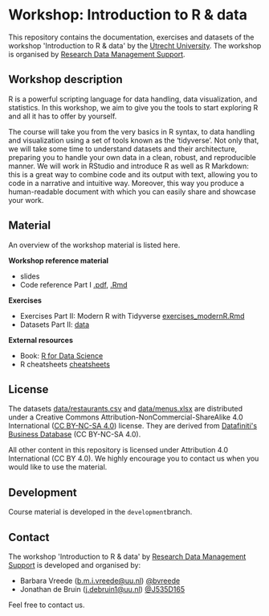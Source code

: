 # Workshop: Introduction to R & data

This repository contains the documentation, exercises and datasets of the
workshop 'Introduction to R & data' by the [Utrecht
University](https://www.uu.nl). The workshop is organised by [Research Data
Management Support](https://www.uu.nl/en/research/research-data-management).

## Workshop description

R is a powerful scripting language for data handling, data visualization, and
statistics. In this workshop, we aim to give you the tools to start exploring
R and all it has to offer by yourself.

The course will take you from the very basics in R syntax, to data handling
and visualization using a set of tools known as the ‘tidyverse’. Not only
that, we will take some time to understand datasets and their architecture,
preparing you to handle your own data in a clean, robust, and reproducible
manner. We will work in RStudio and introduce R as well as R Markdown: this is
a great way to combine code and its output with text, allowing you to code in
a narrative and intuitive way. Moreover, this way you produce a human-readable
document with which you can easily share and showcase your work.

## Material

An overview of the workshop material is listed here.

**Workshop reference material**

- slides
- Code reference Part I [.pdf](), [.Rmd]()

**Exercises**

- Exercises Part II: Modern R with Tidyverse [exercises_modernR.Rmd](exercises_modernR.Rmd)
- Datasets Part II: [data](data)

**External resources**

- Book: [R for Data Science](https://r4ds.had.co.nz/)
- R cheatsheets [cheatsheets](cheatsheets)


## License

The datasets [data/restaurants.csv](data/restaurants.csv) and
[data/menus.xlsx](data/menus.xlsx) are distributed under a Creative Commons
Attribution-NonCommercial-ShareAlike 4.0 International ([CC BY-NC-SA
4.0](https://creativecommons.org/licenses/by-nc-sa/4.0/)) license.  They are
derived from [Datafiniti's Business Database](
https://www.kaggle.com/datafiniti/pizza-restaurants-and-the-pizza-they-sell)
(CC BY-NC-SA 4.0).

All other content in this repository is licensed under Attribution 4.0
International (CC BY 4.0). We highly encourage you to contact us when you 
would like to use the material.

## Development

Course material is developed in the `development`branch. 

## Contact 

The workshop 'Introduction to R & data' by [Research Data Management
Support](https://www.uu.nl/en/research/research-data-management) is developed
and organised by:

- Barbara Vreede ([b.m.i.vreede@uu.nl](mailto:b.m.i.vreede@uu.nl)) [@bvreede](https://github.com/bvreede)
- Jonathan de Bruin ([j.debruin1@uu.nl](mailto:j.debruin1@uu.nl)) [@J535D165](https://github.com/J535D165)

Feel free to contact us.
